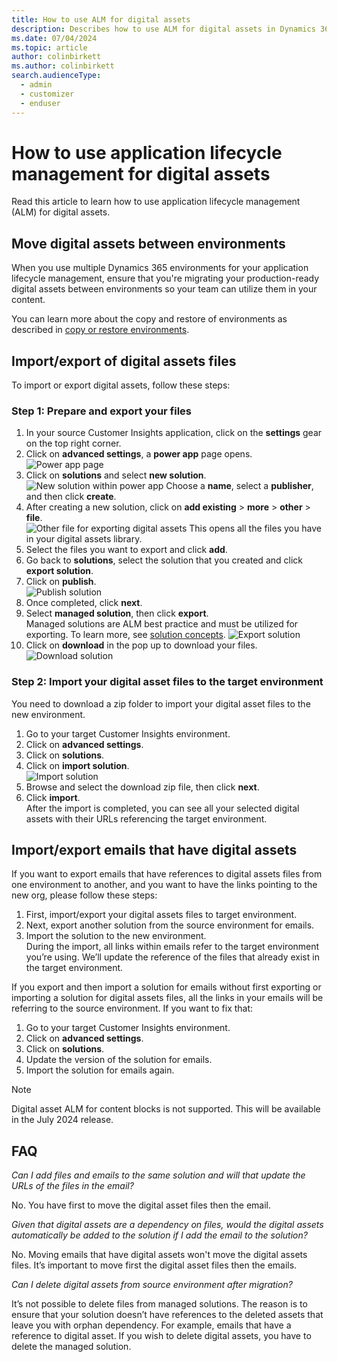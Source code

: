 ```yaml
---
title: How to use ALM for digital assets
description: Describes how to use ALM for digital assets in Dynamics 365 Customer Insights - Journeys.
ms.date: 07/04/2024
ms.topic: article
author: colinbirkett
ms.author: colinbirkett
search.audienceType: 
  - admin
  - customizer
  - enduser
---
```


# How to use application lifecycle management for digital assets

Read this article to learn how to use application lifecycle management (ALM) for digital assets.

## Move digital assets between environments

When you use multiple Dynamics 365 environments for your application lifecycle management, ensure that you're migrating your production-ready digital assets between environments so your team can utilize them in your content.

You can learn more about the copy and restore of environments as described in [copy or restore environments](/dynamics365/customer-insights/journeys/copy-or-restore#copy-a-customer-insights---journeys-environment-to-another-environment).

## Import/export of digital assets files

To import or export digital assets, follow these steps:

### Step 1: Prepare and export your files

1. In your source Customer Insights application, click on the **settings** gear on the top right corner.
1. Click on **advanced settings**, a **power app** page opens.
![Power app page](media/alm-power-page.png)
1. Click on **solutions** and select **new solution**.
![New solution within power app](media/alm-new-solution.png)
Choose a **name**, select a **publisher**, and then click **create**.
1. After creating a new solution, click on **add existing** > **more** > **other** > **file**.  
![Other file for exporting digital assets](media/alm-add-existing.png)
This opens all the files you have in your digital assets library.
1. Select the files you want to export and click **add**.
1. Go back to **solutions**, select the solution that you created and click **export solution**.
1. Click on **publish**.  
![Publish solution](media/alm-publish.png) 
1. Once completed, click **next**.
1. Select **managed solution**, then click **export**.  
Managed solutions are ALM best practice and must be utilized for exporting. To learn more, see [solution concepts](/power-platform/alm/solution-concepts-alm#managed-and-unmanaged-solutions).
![Export solution](media/alm-export.png)
1. Click on **download** in the pop up to download your files.  
![Download solution](media/alm-download.png)

### Step 2: Import your digital asset files to the target environment

You need to download a zip folder to import your digital asset files to the new environment.

1. Go to your target Customer Insights environment.
1. Click on **advanced settings**.
1. Click on **solutions**.
1. Click on **import solution**.  
![Import solution](media/alm-import.png)
1. Browse and select the download zip file, then click **next**.
1. Click **import**.  
After the import is completed, you can see all your selected digital assets with their URLs referencing the target environment.

## Import/export emails that have digital assets

If you want to export emails that have references to digital assets files from one environment to another, and you want to have the links pointing to the new org, please follow these steps:

1. First, import/export your digital assets files to target environment.
1. Next, export another solution from the source environment for emails.
1. Import the solution to the new environment.  
During the import, all links within emails refer to the target environment you’re using. We’ll update the reference of the files that already exist in the target environment.

If you export and then import a solution for emails without first exporting or importing a solution for digital assets files, all the links in your emails will be referring to the source environment. If you want to fix that:

1. Go to your target Customer Insights environment.
1. Click on **advanced settings**.
1. Click on **solutions**.
1. Update the version of the solution for emails.
1. Import the solution for emails again.

> [!NOTE]
> Digital asset ALM for content blocks is not supported. This will be available in the July 2024 release.

## FAQ

*Can I add files and emails to the same solution and will that update the URLs of the files in the email?*

No. You have first to move the digital asset files then the email.

*Given that digital assets are a dependency on files, would the digital assets automatically be added to the solution if I add the email to the solution?*

No. Moving emails that have digital assets won't move the digital assets files. It’s important to move first the digital asset files then the emails.

*Can I delete digital assets from source environment after migration?*

It’s not possible to delete files from managed solutions. The reason is to ensure that your solution doesn’t have references to the deleted assets that leave you with orphan dependency. For example, emails that have a reference to digital asset. If you wish to delete digital assets, you have to delete the managed solution.
